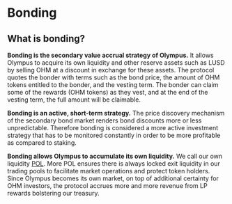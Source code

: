 # Bonding

## What is bonding?

**Bonding is the secondary value accrual strategy of Olympus.** It allows Olympus
to acquire its own liquidity and other reserve assets such as LUSD by selling OHM
at a discount in exchange for these assets. The protocol quotes the bonder with
terms such as the bond price, the amount of OHM tokens entitled to the bonder, and
the vesting term. The bonder can claim some of the rewards (OHM tokens) as they
vest, and at the end of the vesting term, the full amount will be claimable.

**Bonding is an active, short-term strategy.** The price discovery mechanism of the secondary bond market renders bond discounts more or less unpredictable. Therefore bonding is considered a more active investment strategy that has to be monitored constantly in order to be more profitable as compared to staking.

**Bonding allows Olympus to accumulate its own liquidity.** We call our own liquidity [POL](../references/glossary.md#pol). More POL ensures there is always locked exit liquidity in our trading pools to facilitate market operations and protect token holders. Since Olympus becomes its own market, on top of additional certainty for OHM investors, the protocol accrues more and more revenue from LP rewards bolstering our treasury.

